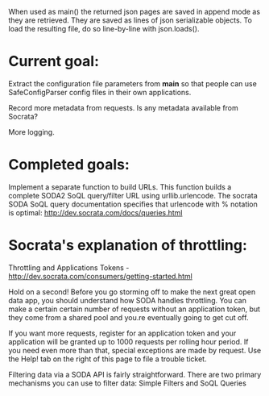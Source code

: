 

When used as main() the returned json pages are saved in append mode as they are retrieved.  They are saved as lines of json serializable objects.  To load the resulting file, do so line-by-line with json.loads().

Current goal:
======

Extract the configuration file parameters from __main__ so that people can use SafeConfigParser config files in their own applications.

Record more metadata from requests. Is any metadata available from Socrata?

More logging.


Completed goals:
======
Implement a separate function to build URLs.  This function builds a complete SODA2 SoQL query/filter URL using urllib.urlencode. The socrata SODA SoQL query documentation specifies that urlencode with % notation is optimal: http://dev.socrata.com/docs/queries.html


Socrata's explanation of throttling:
=======
Throttling and Applications Tokens - http://dev.socrata.com/consumers/getting-started.html     

Hold on a second! Before you go storming off to make the next great open data app, you should understand how SODA handles throttling. You can make a certain certain number of requests without an application token, but they come from a shared pool and you.re eventually going to get cut off.    

If you want more requests, register for an application token and your application will be granted up to 1000 requests per rolling hour period. If you need even more than that, special exceptions are made by request. Use the Help! tab on the right of this page to file a trouble ticket.    

Filtering data via a SODA API is fairly straightforward. There are two primary mechanisms you can use to filter data: Simple Filters and SoQL Queries    

